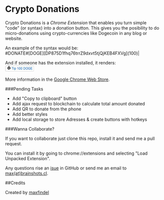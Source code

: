 Crypto Donations
================

Crypto Donations is a *Chrome Extension* that enables you turn simple "code" (or syntax) into a donation button. This gives you the posibility to do micro-donations using crypto-currencies like Dogecoin in any blog or website.

An example of the syntax would be:  
\#DONATE#[DOGE]\[DP875D1fhq76trrZ9dxvt5tjQjKEB4FXVg](100)|

And if someone has the extension installed, it renders:  
![btn-sample](./btn-sample.jpg)

More information in the [Google Chrome Web Store](https://chrome.google.com/webstore/detail/crypto-donations/afkhlmigbmhkbmbgpkponijjglknggne). 

###Pending Tasks

* Add "Copy to clipboard" button
* Add ajax request to blockchain to calculate total amount donated
* Add QR to donate from the phone
* Add better styles
* Add local storage to store Adresses & create buttons with hotkeys

###Wanna Collaborate?

If you want to collaborate just clone this repo, install it and send me a pull request.

You can install it by going to chrome://extensions and selecting "Load Unpacked Extension".

Any questions rise an [isue](https://github.com/maxfindel/crypto-donations/issues) in GitHub or send me an email to [max(at)brainshots.cl](mailto:max@brainshots.cl).

##Credits

Created by [maxfindel](https://github.com/maxfindel)
